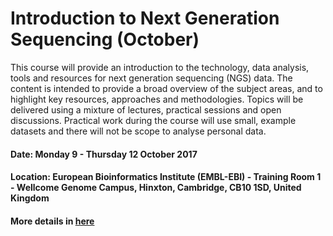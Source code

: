 #  Introduction to Next Generation Sequencing (October)

This course will provide an introduction to the technology, data analysis, tools and resources for next generation sequencing (NGS) data. The content is intended to provide a broad overview of the subject areas, and to highlight key resources, approaches and methodologies. Topics will be delivered using a mixture of lectures, practical sessions and open discussions. Practical work during the course will use small, example datasets and there will not be scope to analyse personal data.

#### Date: Monday 9 - Thursday 12 October 2017

#### Location: European Bioinformatics Institute (EMBL-EBI) - Training Room 1 - Wellcome Genome Campus, Hinxton, Cambridge,  CB10 1SD, United Kingdom

#### More details in [here][1]


[1]: https://www.ebi.ac.uk/training/events/2017/introduction-next-generation-sequencing-october-0
